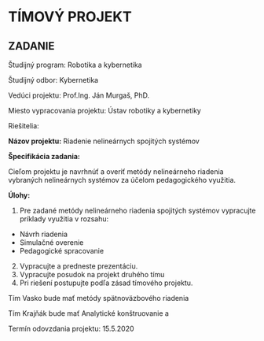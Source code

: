 # TÍMOVÝ PROJEKT
## ZADANIE

Študijný program: Robotika a kybernetika

Študijný odbor: Kybernetika

Vedúci projektu: Prof.Ing. Ján Murgaš, PhD.

Miesto vypracovania projektu: Ústav robotiky a kybernetiky

Riešitelia:


**Názov projektu:** Riadenie nelineárnych spojitých systémov

**Špecifikácia zadania:**

Cieľom projektu je navrhnúť a overiť metódy nelineárneho riadenia vybraných nelineárnych systémov za účelom pedagogického využitia.


**Úlohy:**

1. Pre zadané metódy nelineárneho riadenia spojitých systémov vypracujte príklady využitia v rozsahu:
  - Návrh riadenia
  - Simulačné overenie
  - Pedagogické spracovanie  
2. Vypracujte a predneste prezentáciu.
3. Vypracujte posudok na projekt druhého tímu
4. Pri riešení postupujte podľa zásad tímového projektu.

Tím Vasko bude mať metódy spätnoväzbového riadenia

Tím Krajňák bude mať Analytické konštruovanie a 


Termín odovzdania projektu: 15.5.2020
